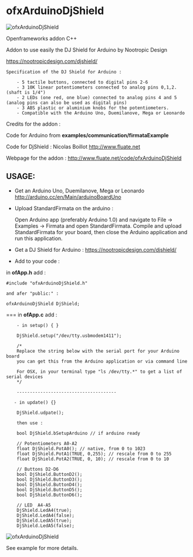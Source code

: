 # ofxArduinoDjShield

![ofxArduinoDjShield](https://raw.github.com/fluaten/ofxArduinoDjShield/master/ofxaddons_thumbnail.png)

Openframeworks addon C++

Addon to use easily the DJ Shield for Arduino by Nootropic Design

<https://nootropicdesign.com/djshield/>


   	Specification of the DJ Shield for Arduino :

   		- 5 tactile buttons, connected to digital pins 2-6
   		- 3 10K linear potentiometers connected to analog pins 0,1,2. (shaft is 1/4")
   		- 2 LEDs (one red, one blue) connected to analog pins 4 and 5 (analog pins can also be used as digital pins)
   		- 3 ABS plastic or aluminium knobs for the potentiometers.
   		- Compatible with the Arduino Uno, Duemilanove, Mega or Leonardo
   




Credits for the addon : 

Code for Arduino from **examples/communication/firmataExample**

Code for DjShield : Nicolas Boillot <http://www.fluate.net>

Webpage for the addon : <http://www.fluate.net/code/ofxArduinoDjShield>


  
    
    
## USAGE:


- Get an Arduino Uno, Duemilanove, Mega or Leonardo <http://arduino.cc/en/Main/arduinoBoardUno>

- Upload StandardFirmata on the arduino :

    
	Open Arduino app (preferably Arduino 1.0) and
	navigate to File -> Examples -> Firmata and open StandardFirmata.
	Compile and upload StandardFirmata for your board, then close
	the Arduino application and run this application.


- Get a DJ Shield for Arduino : <https://nootropicdesign.com/djshield/>


- Add to your code :

    

in __ofApp.h__ add :

	#include "ofxArduinoDjShield.h" 
	
	and afer "public:" :
	
	ofxArduinoDjShield DjShield;
	
	
===
in __ofApp.c__ add :
		
		- in setup() { }

		DjShield.setup("/dev/tty.usbmodem1411");
		
		/*
		Replace the string below with the serial port for your Arduino board
        you can get this from the Arduino application or via command line
        
        For OSX, in your terminal type "ls /dev/tty.*" to get a list of serial devices
        */
        
        --------------------------------------
        
       - in update() {}
        
        DjShield.udpate();
        
        then use :

		bool DjShield.bSetupArduino // if arduino ready
	
		// Potentiometers A0-A2
		float DjShield.PotA0(); // native, from 0 to 1023
		float DjShield.PotA1(TRUE, 0,255); // rescale from 0 to 255
		float DjShield.PotA2(TRUE, 0, 10); // rescale from 0 to 10

		// Buttons D2-D6
		bool DjShield.ButtonD2();
		bool DjShield.ButtonD3();
		bool DjShield.ButtonD4();
		bool DjShield.ButtonD5();
		bool DjShield.ButtonD6();

		// LED	A4-A5
		DjShield.LedA4(true);
        DjShield.LedA4(false);
        DjShield.LedA5(true);
		DjShield.LedA5(false);


	


![ofxArduinoDjShield](http://www.fluate.net/media/blog/ofxArduinoDjShield_screen_exemple.png)
	
See example for more details.

	



